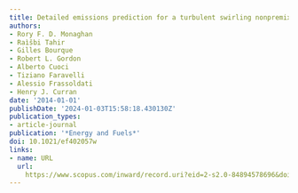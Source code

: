```yaml
---
title: Detailed emissions prediction for a turbulent swirling nonpremixed flame
authors:
- Rory F. D. Monaghan
- Raìšbi Tahir
- Gilles Bourque
- Robert L. Gordon
- Alberto Cuoci
- Tiziano Faravelli
- Alessio Frassoldati
- Henry J. Curran
date: '2014-01-01'
publishDate: '2024-01-03T15:58:18.430130Z'
publication_types:
- article-journal
publication: '*Energy and Fuels*'
doi: 10.1021/ef402057w
links:
- name: URL
  url: 
    https://www.scopus.com/inward/record.uri?eid=2-s2.0-84894578696&doi=10.1021%2fef402057w&partnerID=40&md5=7a082e4c2d90cbfea36d2a8d90ab6ed1
---
```

